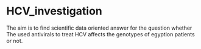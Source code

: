# HCV_investigation
The aim is to find scientific data oriented answer for the question whether The used antivirals to treat HCV affects the genotypes of egyption patients or not.
